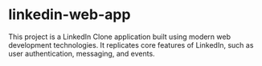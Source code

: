# linkedin-web-app
This project is a LinkedIn Clone application built using modern web development technologies. It replicates core features of LinkedIn, such as user authentication, messaging, and events.
